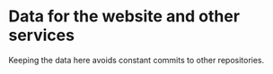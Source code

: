 # Data for the website and other services

Keeping the data here avoids constant commits to other repositories.
